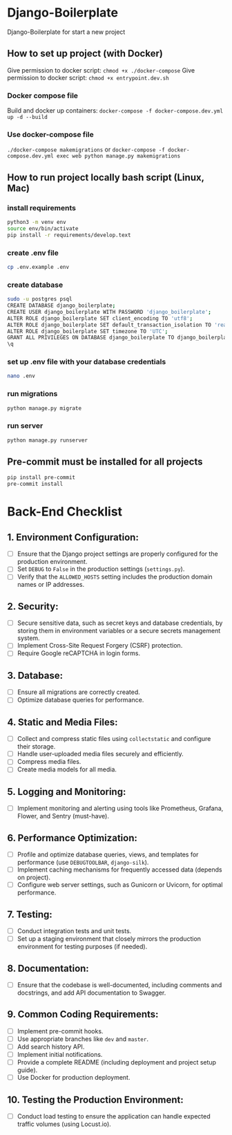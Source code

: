 # Django-Boilerplate
Django-Boilerplate for start a new project

## How to set up project (with Docker)

Give permission to docker script: ```chmod +x ./docker-compose```
Give permission to docker script: ```chmod +x entrypoint.dev.sh```

### Docker compose file
Build and docker up containers: ```docker-compose -f docker-compose.dev.yml up -d --build```

### Use docker-compose file
```./docker-compose makemigrations``` or ```docker-compose -f docker-compose.dev.yml exec web python manage.py makemigrations```

## How to run project locally bash script (Linux, Mac)

### install requirements

```bash
python3 -m venv env
source env/bin/activate
pip install -r requirements/develop.text
```

### create .env file

```bash
cp .env.example .env
```

### create database

```bash
sudo -u postgres psql
CREATE DATABASE django_boilerplate;
CREATE USER django_boilerplate WITH PASSWORD 'django_boilerplate';
ALTER ROLE django_boilerplate SET client_encoding TO 'utf8';
ALTER ROLE django_boilerplate SET default_transaction_isolation TO 'read committed';
ALTER ROLE django_boilerplate SET timezone TO 'UTC';
GRANT ALL PRIVILEGES ON DATABASE django_boilerplate TO django_boilerplate;
\q
```

### set up .env file with your database credentials

```bash
nano .env
```

### run migrations

```bash
python manage.py migrate
```

### run server

```bash
python manage.py runserver
```

## Pre-commit  must be installed for all projects

```bash
pip install pre-commit
pre-commit install
```

# Back-End Checklist

## 1. Environment Configuration:
- [ ] Ensure that the Django project settings are properly configured for the production environment.
- [ ] Set `DEBUG` to `False` in the production settings (`settings.py`).
- [ ] Verify that the `ALLOWED_HOSTS` setting includes the production domain names or IP addresses.

## 2. Security:
- [ ] Secure sensitive data, such as secret keys and database credentials, by storing them in environment variables or a secure secrets management system.
- [ ] Implement Cross-Site Request Forgery (CSRF) protection.
- [ ] Require Google reCAPTCHA in login forms.

## 3. Database:
- [ ] Ensure all migrations are correctly created.
- [ ] Optimize database queries for performance.

## 4. Static and Media Files:
- [ ] Collect and compress static files using `collectstatic` and configure their storage.
- [ ] Handle user-uploaded media files securely and efficiently.
- [ ] Compress media files.
- [ ] Create media models for all media.

## 5. Logging and Monitoring:
- [ ] Implement monitoring and alerting using tools like Prometheus, Grafana, Flower, and Sentry (must-have).

## 6. Performance Optimization:
- [ ] Profile and optimize database queries, views, and templates for performance (use `DEBUGTOOLBAR`, `django-silk`).
- [ ] Implement caching mechanisms for frequently accessed data (depends on project).
- [ ] Configure web server settings, such as Gunicorn or Uvicorn, for optimal performance.

## 7. Testing:
- [ ] Conduct integration tests and unit tests.
- [ ] Set up a staging environment that closely mirrors the production environment for testing purposes (if needed).

## 8. Documentation:
- [ ] Ensure that the codebase is well-documented, including comments and docstrings, and add API documentation to Swagger.

## 9. Common Coding Requirements:
- [ ] Implement pre-commit hooks.
- [ ] Use appropriate branches like `dev` and `master`.
- [ ] Add search history API.
- [ ] Implement initial notifications.
- [ ] Provide a complete README (including deployment and project setup guide).
- [ ] Use Docker for production deployment.

## 10. Testing the Production Environment:
- [ ] Conduct load testing to ensure the application can handle expected traffic volumes (using Locust.io).
